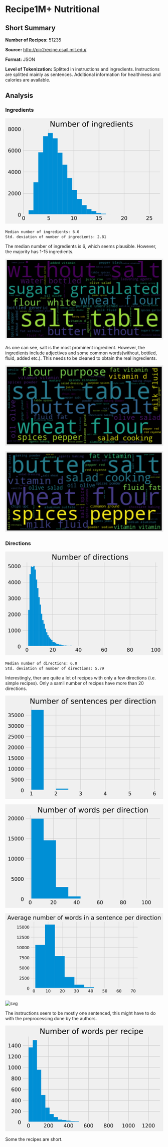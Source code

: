 # Recipe1M+ Nutritional
## Short Summary

**Number of Recipes:** 51235

**Source:** http://pic2recipe.csail.mit.edu/


**Format:** JSON

**Level of Tokenization:** Splitted in instructions and ingredients. Instructions are splitted mainly as sentences. Additional information for healthiness and calories are available.


## Analysis
### Ingredients



![svg](inspection_recipe1m_nutritional_files/inspection_recipe1m_nutritional_4_0.svg)


    Median number of ingredients: 6.0
    Std. deviation of number of ingredients: 2.81


The median number of ingredients is 6, which seems plausible. However, the majority has 1-15 ingredients.


![svg](inspection_recipe1m_nutritional_files/inspection_recipe1m_nutritional_6_1.svg)


As one can see, salt is the most prominent ingredient. However, the ingredients include adjectives and some common words(without, bottled, fluid, added etc.). This needs to be cleaned to obtain the real ingredients.



![svg](inspection_recipe1m_nutritional_files/inspection_recipe1m_nutritional_8_1.svg)



![svg](inspection_recipe1m_nutritional_files/inspection_recipe1m_nutritional_9_1.svg)


### Directions



![svg](inspection_recipe1m_nutritional_files/inspection_recipe1m_nutritional_11_0.svg)


    Median number of directions: 6.0
    Std. deviation of number of directions: 5.79


Interestingly, ther are quite a lot of recipes with only a few directions (i.e. simple recipes). Only a samll number of recipes have more than 20 directions.



![svg](inspection_recipe1m_nutritional_files/inspection_recipe1m_nutritional_13_0.svg)



![svg](inspection_recipe1m_nutritional_files/inspection_recipe1m_nutritional_13_1.svg)



![svg](inspection_recipe1m_nutritional_files/inspection_recipe1m_nutritional_13_2.svg)



![svg](inspection_recipe1m_nutritional_files/inspection_recipe1m_nutritional_13_3.svg)


The instructions seem to be mostly one sentenced, this might have to do with the preprocessing done by the authors.




![svg](inspection_recipe1m_nutritional_files/inspection_recipe1m_nutritional_15_0.svg)


Some the recipes are short.

